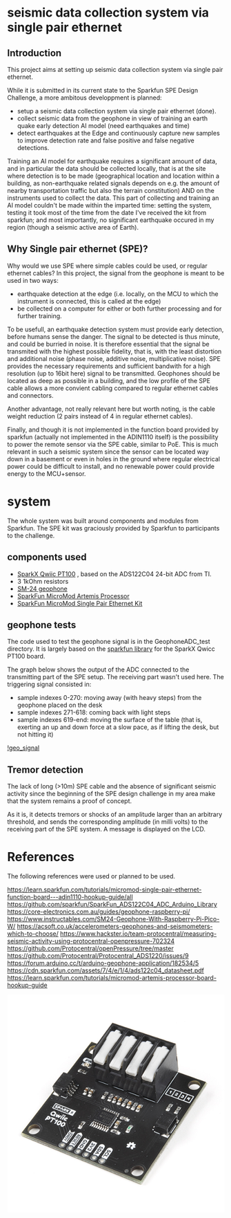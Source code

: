 # seismic data collection system via single pair ethernet

## Introduction

This project aims at setting up seismic data collection system via single pair ethernet.

While it is submitted in its current state to the Sparkfun SPE Design Challenge, a more ambitous developpment is planned: 

- setup a seismic data collection system via single pair ethernet (done).
- collect seismic data from the geophone in view of training an earth quake early detection AI model (need earthquakes and time)
- detect earthquakes at the Edge and continuously capture new samples to improve detection rate and false positive and false negative detections.

Training an AI model for earthquake requires a significant amount of data, and in particular the data should be collected locally, that is at the site where detection is to be made (geographical location and location within a building, as non-earthquake related signals depends on e.g. the amount of nearby transportation traffic but also the terrain constitution) AND on the instruments used to collect the data.
This part of collecting and training an AI model couldn't be made within the imparted time: setting the system, testing it took most of the time from the date I've received the kit from sparkfun; and most importantly, no significant earthquake occured in my region (though a seismic active area of Earth).

## Why Single pair ethernet (SPE)?

Why would we use SPE where simple cables could be used, or regular ethernet cables?
In this project, the signal from the geophone is meant to be used in two ways: 
- earthquake detection at the edge (i.e. locally, on the MCU to which the instrument is connected, this is called at the edge)
- be collected on a computer for either or both further processing and for further training. 

To be usefull, an earthquake detection system must provide early detection, before humans sense the danger. The signal to be detected is thus minute, and could be burried in noise. It is therefore essential that the signal be transmited with the highest possible fidelity, that is, with the least distortion and additional noise (phase noise, additive noise, multiplicative noise). 
SPE provides the necessary requirements and sufficient bandwith for a high resolution (up to 16bit here) signal to be transmitted.
Geophones should be located as deep as possible in a building, and the low profile of the SPE cable allows a more convient cabling compared to regular ethernet cables and connectors.

Another advantage, not really relevant here but worth noting, is the cable weight reduction (2 pairs instead of 4 in regular ethernet cables).

Finally, and though it is not implemented in the function board provided by sparkfun (actually not implemented in the ADIN1110 itself) is the possibility to power the remote sensor via the SPE cable, similar to PoE. This is much relevant in such a seismic system since the sensor can be located way down in a basement or even in holes in the ground where regular electrical power could be difficult to install, and no renewable power could provide energy to the MCU+sensor.

# system

The whole system was built around components and modules from Sparkfun. The SPE kit was graciously provided by Sparkfun to participants to the challenge.

## components used

- [SparkX Qwiic PT100](https://www.sparkfun.com/products/retired/16770)
, based on the ADS122C04 24-bit ADC from TI.
- 3 1kOhm resistors
- [SM-24 geophone](https://www.sparkfun.com/products/11744)
- [SparkFun MicroMod Artemis Processor](https://www.sparkfun.com/products/16401)
- [SparkFun MicroMod Single Pair Ethernet Kit](https://www.sparkfun.com/products/retired/19628)


## geophone tests

The code used to test the geophone signal is in the GeophoneADC_test directory.
It is largely based on the [sparkfun library](https://github.com/sparkfun/SparkFun_ADS122C04_ADC_Arduino_Library) for the SparkX Qwicc PT100 board.

The graph below shows the output of the ADC connected to the transmitting part of the SPE setup.
The receiving part wasn't used here.
The triggering signal consisted in:
- sample indexes 0-270: moving away (with heavy steps) from the geophone placed on the desk
- sample indexes 271-618: coming back with light steps
- sample indexes 619-end: moving the surface of the table (that is, exerting an up and down force at a slow pace, as if lifting the desk, but not hitting it)

[!geo_signal](img/geophonesig.png)

## Tremor detection

The lack of long (>10m) SPE cable and the absence of significant seismic activity since the beginning of the SPE design challenge in my area make that the system remains a proof of concept.

As it is, it detects tremors or shocks of an amplitude larger than an arbitrary threshold, and sends the corresponding amplitude (in milli volts) to the receiving part of the SPE system. 
A message is displayed on the LCD. 


# References

The following references were used or planned to be used.

https://learn.sparkfun.com/tutorials/micromod-single-pair-ethernet-function-board---adin1110-hookup-guide/all
https://github.com/sparkfun/SparkFun_ADS122C04_ADC_Arduino_Library
https://core-electronics.com.au/guides/geophone-raspberry-pi/
https://www.instructables.com/SM24-Geophone-With-Raspberry-Pi-Pico-W/
https://acsoft.co.uk/accelerometers-geophones-and-seismometers-which-to-choose/
https://www.hackster.io/team-protocentral/measuring-seismic-activity-using-protocentral-openpressure-702324
https://github.com/Protocentral/openPressure/tree/master
https://github.com/Protocentral/Protocentral_ADS1220/issues/9
https://forum.arduino.cc/t/arduino-geophone-application/182534/5
https://cdn.sparkfun.com/assets/7/4/e/1/4/ads122c04_datasheet.pdf
https://learn.sparkfun.com/tutorials/micromod-artemis-processor-board-hookup-guide



![image info](./img/16770-Qwiic_Instrument_ADC_-_PT100-01.jpg)

